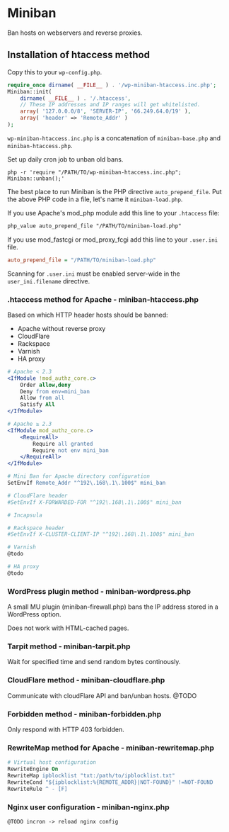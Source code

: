# Miniban

Ban hosts on webservers and reverse proxies.

## Installation of htaccess method

Copy this to your `wp-config.php`.

```php
require_once dirname( __FILE__ ) . '/wp-miniban-htaccess.inc.php';
Miniban::init(
    dirname( __FILE__ ) . '/.htaccess',
    // These IP addresses and IP ranges will get whitelisted.
    array( '127.0.0.0/8', 'SERVER-IP', '66.249.64.0/19' ),
    array( 'header' => 'Remote_Addr' )
);
```

`wp-miniban-htaccess.inc.php` is a concatenation of `miniban-base.php` and `miniban-htaccess.php`.

Set up daily cron job to unban old bans.

```
php -r 'require "/PATH/TO/wp-miniban-htaccess.inc.php"; Miniban::unban();'
```

The best place to run Miniban is the PHP directive `auto_prepend_file`.
Put the above PHP code in a file, let's name it `miniban-load.php`.

If you use Apache's mod_php module add this line to your `.htaccess` file:

```apache
php_value auto_prepend_file "/PATH/TO/miniban-load.php"
```

If you use mod_fastcgi or mod_proxy_fcgi add this line to your `.user.ini` file.

```ini
auto_prepend_file = "/PATH/TO/miniban-load.php"
```

Scanning for `.user.ini` must be enabled server-wide in the `user_ini.filename` directive.

### .htaccess method for Apache - miniban-htaccess.php

Based on which HTTP header hosts should be banned:

- Apache without reverse proxy
- CloudFlare
- Rackspace
- Varnish
- HA proxy

```apache
# Apache < 2.3
<IfModule !mod_authz_core.c>
    Order allow,deny
    Deny from env=mini_ban
    Allow from all
    Satisfy All
</IfModule>

# Apache ≥ 2.3
<IfModule mod_authz_core.c>
    <RequireAll>
        Require all granted
        Require not env mini_ban
    </RequireAll>
</IfModule>

# Mini Ban for Apache directory configuration
SetEnvIf Remote_Addr "^192\.168\.1\.100$" mini_ban

# CloudFlare header
#SetEnvIf X-FORWARDED-FOR "^192\.168\.1\.100$" mini_ban

# Incapsula

# Rackspace header
#SetEnvIf X-CLUSTER-CLIENT-IP "^192\.168\.1\.100$" mini_ban

# Varnish
@todo

# HA proxy
@todo
```

### WordPress plugin method - miniban-wordpress.php

A small MU plugin (miniban-firewall.php) bans the IP address stored in a WordPress option.

Does not work with HTML-cached pages.

### Tarpit method - miniban-tarpit.php

Wait for specified time and send random bytes continously.

### CloudFlare method - miniban-cloudflare.php

Communicate with cloudFlare API and ban/unban hosts.
@TODO

### Forbidden method - miniban-forbidden.php

Only respond with HTTP 403 forbidden.

### RewriteMap method for Apache - miniban-rewritemap.php

```apache
# Virtual host configuration
RewriteEngine On
RewriteMap ipblocklist "txt:/path/to/ipblocklist.txt"
RewriteCond "${ipblocklist:%{REMOTE_ADDR}|NOT-FOUND}" !=NOT-FOUND
RewriteRule ^ - [F]
```

### Nginx user configuration - miniban-nginx.php

```nginx
@TODO incron -> reload nginx config
```
